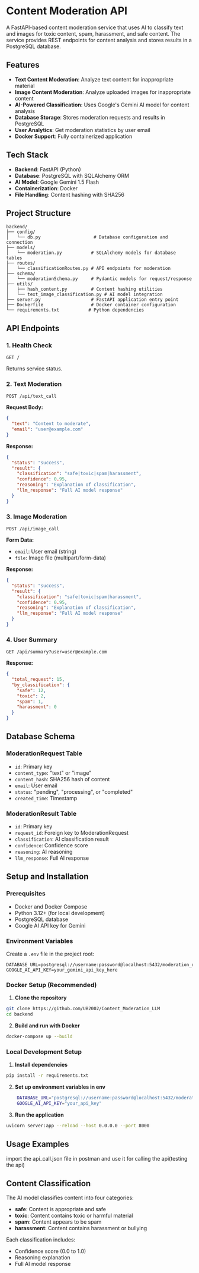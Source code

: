 # Content Moderation API

A FastAPI-based content moderation service that uses AI to classify text and images for toxic content, spam, harassment, and safe content. The service provides REST endpoints for content analysis and stores results in a PostgreSQL database.

## Features

- **Text Content Moderation**: Analyze text content for inappropriate material
- **Image Content Moderation**: Analyze uploaded images for inappropriate content
- **AI-Powered Classification**: Uses Google's Gemini AI model for content analysis
- **Database Storage**: Stores moderation requests and results in PostgreSQL
- **User Analytics**: Get moderation statistics by user email
- **Docker Support**: Fully containerized application

## Tech Stack

- **Backend**: FastAPI (Python)
- **Database**: PostgreSQL with SQLAlchemy ORM
- **AI Model**: Google Gemini 1.5 Flash
- **Containerization**: Docker
- **File Handling**: Content hashing with SHA256

## Project Structure

```
backend/
├── config/
│   └── db.py                    # Database configuration and connection
├── models/
│   └── moderation.py           # SQLAlchemy models for database tables
├── routes/
│   └── classificationRoutes.py # API endpoints for moderation
├── schema/
│   └── moderationSchema.py     # Pydantic models for request/response
├── utils/
│   ├── hash_content.py         # Content hashing utilities
│   └── text_image_classification.py # AI model integration
├── server.py                   # FastAPI application entry point
├── Dockerfile                  # Docker container configuration
└── requirements.txt           # Python dependencies
```

## API Endpoints

### 1. Health Check
```
GET /
```
Returns service status.

### 2. Text Moderation
```
POST /api/text_call
```
**Request Body:**
```json
{
  "text": "Content to moderate",
  "email": "user@example.com"
}
```

**Response:**
```json
{
  "status": "success",
  "result": {
    "classification": "safe|toxic|spam|harassment",
    "confidence": 0.95,
    "reasoning": "Explanation of classification",
    "llm_response": "Full AI model response"
  }
}
```

### 3. Image Moderation
```
POST /api/image_call
```
**Form Data:**
- `email`: User email (string)
- `file`: Image file (multipart/form-data)

**Response:**
```json
{
  "status": "success",
  "result": {
    "classification": "safe|toxic|spam|harassment",
    "confidence": 0.95,
    "reasoning": "Explanation of classification",
    "llm_response": "Full AI model response"
  }
}
```

### 4. User Summary
```
GET /api/summary?user=user@example.com
```
**Response:**
```json
{
  "total_request": 15,
  "by_classification": {
    "safe": 12,
    "toxic": 2,
    "spam": 1,
    "harassment": 0
  }
}
```

## Database Schema

### ModerationRequest Table
- `id`: Primary key
- `content_type`: "text" or "image"
- `content_hash`: SHA256 hash of content
- `email`: User email
- `status`: "pending", "processing", or "completed"
- `created_time`: Timestamp

### ModerationResult Table
- `id`: Primary key
- `request_id`: Foreign key to ModerationRequest
- `classification`: AI classification result
- `confidence`: Confidence score
- `reasoning`: AI reasoning
- `llm_response`: Full AI response

## Setup and Installation

### Prerequisites
- Docker and Docker Compose
- Python 3.12+ (for local development)
- PostgreSQL database
- Google AI API key for Gemini

### Environment Variables
Create a `.env` file in the project root:
```env
DATABASE_URL=postgresql://username:password@localhost:5432/moderation_db
GOOGLE_AI_API_KEY=your_gemini_api_key_here
```

### Docker Setup (Recommended)

1. **Clone the repository**
```bash
git clone https://github.com/UB2002/Content_Moderation_LLM
cd backend
```

2. **Build and run with Docker**
```bash
docker-compose up --build
```


### Local Development Setup

1. **Install dependencies**
```bash
pip install -r requirements.txt
```

2. **Set up environment variables in env**
```bash
    DATABASE_URL="postgresql://username:password@localhost:5432/moderation_db"
    GOOGLE_AI_API_KEY="your_api_key"
```

3. **Run the application**
```bash
uvicorn server:app --reload --host 0.0.0.0 --port 8000
```

## Usage Examples

import the api_call.json file in postman and use it for calling the api(testing the api)

## Content Classification

The AI model classifies content into four categories:

- **safe**: Content is appropriate and safe
- **toxic**: Content contains toxic or harmful material
- **spam**: Content appears to be spam
- **harassment**: Content contains harassment or bullying

Each classification includes:
- Confidence score (0.0 to 1.0)
- Reasoning explanation
- Full AI model response

